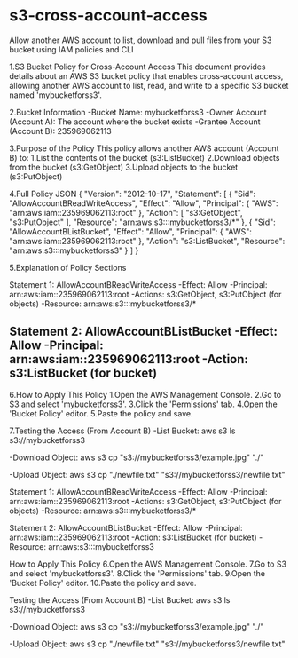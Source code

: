 # s3-cross-account-access
Allow another AWS account to list, download and pull files from your S3 bucket using IAM policies and CLI

1.S3 Bucket Policy for Cross-Account Access
This document provides details about an AWS S3 bucket policy that enables cross-account access, allowing another AWS account to list, read, and write to a specific S3 bucket named 'mybucketforss3'.


2.Bucket Information
-Bucket Name: mybucketforss3
-Owner Account (Account A): The account where the bucket exists
-Grantee Account (Account B): 235969062113


3.Purpose of the Policy
This policy allows another AWS account (Account B) to:
1.List the contents of the bucket (s3:ListBucket)
2.Download objects from the bucket (s3:GetObject)
3.Upload objects to the bucket (s3:PutObject)


4.Full Policy JSON
{
"Version": "2012-10-17",
"Statement": [
{
"Sid": "AllowAccountBReadWriteAccess", "Effect": "Allow",
"Principal": {
"AWS": "arn:aws:iam::235969062113:root"
},
"Action": [ "s3:GetObject", "s3:PutObject"
],
"Resource": "arn:aws:s3:::mybucketforss3/*"
},
{
"Sid": "AllowAccountBListBucket", "Effect": "Allow",
"Principal": {
"AWS": "arn:aws:iam::235969062113:root"
},
"Action": "s3:ListBucket",
"Resource": "arn:aws:s3:::mybucketforss3"
}
]
}


5.Explanation of Policy Sections

Statement 1: AllowAccountBReadWriteAccess
-Effect: Allow
-Principal: arn:aws:iam::235969062113:root
-Actions: s3:GetObject, s3:PutObject (for objects)
-Resource: arn:aws:s3:::mybucketforss3/*

Statement 2: AllowAccountBListBucket
-Effect: Allow
-Principal: arn:aws:iam::235969062113:root
-Action: s3:ListBucket (for bucket)
-

6.How to Apply This Policy
1.Open the AWS Management Console.
2.Go to S3 and select 'mybucketforss3'.
3.Click the 'Permissions' tab.
4.Open the 'Bucket Policy' editor.
5.Paste the policy and save.


7.Testing the Access (From Account B)
-List Bucket:
aws s3 ls s3://mybucketforss3

-Download Object:
aws s3 cp "s3://mybucketforss3/example.jpg" "./"

-Upload Object:
aws s3 cp "./newfile.txt" "s3://mybucketforss3/newfile.txt"



Statement 1: AllowAccountBReadWriteAccess
-Effect: Allow
-Principal: arn:aws:iam::235969062113:root
-Actions: s3:GetObject, s3:PutObject (for objects)
-Resource: arn:aws:s3:::mybucketforss3/*

Statement 2: AllowAccountBListBucket
-Effect: Allow
-Principal: arn:aws:iam::235969062113:root
-Action: s3:ListBucket (for bucket)
-Resource: arn:aws:s3:::mybucketforss3


How to Apply This Policy
6.Open the AWS Management Console.
7.Go to S3 and select 'mybucketforss3'.
8.Click the 'Permissions' tab.
9.Open the 'Bucket Policy' editor.
10.Paste the policy and save.


Testing the Access (From Account B)
-List Bucket:
aws s3 ls s3://mybucketforss3

-Download Object:
aws s3 cp "s3://mybucketforss3/example.jpg" "./"

-Upload Object:
aws s3 cp "./newfile.txt" "s3://mybucketforss3/newfile.txt"


